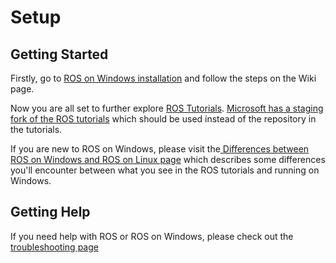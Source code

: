 <!-- ![ROS Logo](http://www.ros.org/wp-content/uploads/2013/10/rosorg-logo1.png) -->

# Setup

## Getting Started
Firstly, go to [ROS on Windows installation](http://wiki.ros.org/Installation/Windows) and follow the steps on the Wiki page.

Now you are all set to further explore [ROS Tutorials](http://wiki.ros.org/ROS/Tutorials). 
[Microsoft has a staging fork of the ROS tutorials](https://github.com/ms-iot/ros_tutorials) which should be used instead of the repository in the tutorials.

If you are new to ROS on Windows, please visit the[ Differences between ROS on Windows and ROS on Linux page](UsingROSonWindows.md) which describes some differences you'll encounter between what you see in the ROS tutorials and running on Windows. 

## Getting Help
If you need help with ROS or ROS on Windows, please check out the [troubleshooting page](Troubleshooting.md)
